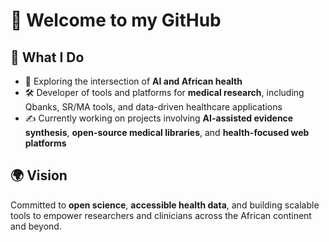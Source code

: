 # 👋 Welcome to my GitHub

## 🧠 What I Do
- 🤖 Exploring the intersection of **AI and African health**
- 🛠️ Developer of tools and platforms for **medical research**, including Qbanks, SR/MA tools, and data-driven healthcare applications
- ✍️ Currently working on projects involving **AI-assisted evidence synthesis**, **open-source medical libraries**, and **health-focused web platforms** 

## 🌍 Vision
Committed to **open science**, **accessible health data**, and building scalable tools to empower researchers and clinicians across the African continent and beyond.



